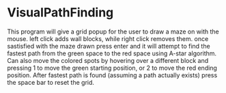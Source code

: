 # VisualPathFinding
This program will give a grid popup for the user to draw a maze on with the mouse. left click adds wall blocks, while right click removes them.
once sastisfied with the maze drawn press enter and it will attempt to find the fastest path from the green space to the red space using A-star algorithm.
Can also move the colored spots by hovering over a different block and pressing 1 to move the green starting position, or 2 to move the red ending position.
After fastest path is found (assuming a path actually exists) press the space bar to reset the grid.

